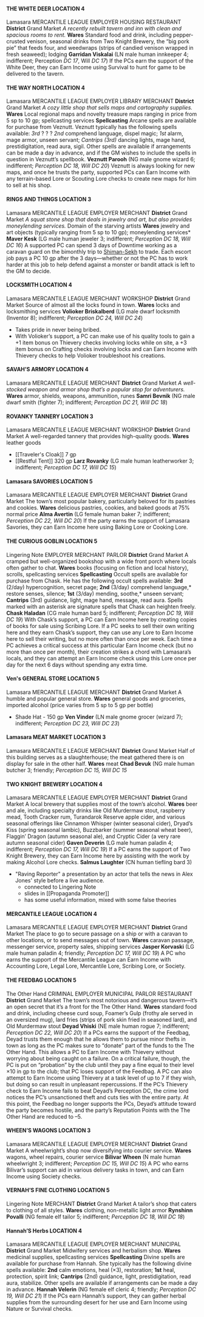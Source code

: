 #### THE WHITE DEER LOCATION 4 
Lamasara MERCANTILE LEAGUE EMPLOYER HOUSING RESTAURANT 
**District** Grand Market
*A recently rebuilt tavern and inn with clean and spacious rooms to rent.* 
**Wares** Standard food and drink, including pepper-crusted venison, seasonal drinks from Two Knight Brewery, the “big pork pie” that feeds four, and weedwraps (strips of candied venison wrapped in fresh seaweed); lodging 
**Garridan Viskalai** (LN male human innkeeper 4; indifferent; Perception *DC 17*, Will *DC 17*) If the PCs earn the support of the White Deer, they can Earn Income using Survival to hunt for game to be delivered to the tavern. 
#### THE WAY NORTH LOCATION 4 
Lamasara MERCANTILE LEAGUE EMPLOYER LIBRARY MERCHANT 
**District** Grand Market
*A cozy little shop that sells maps and cartography supplies.* 
**Wares** Local regional maps and novelty treasure maps ranging in price from 5 sp to 10 gp; spellcasting services 
**Spellcasting** Arcane spells are available for purchase from Veznutt. Veznutt typically has the following spells available: *3rd* ? ? ? *2nd* comprehend language, dispel magic; *1st* alarm, mage armor, unseen servant; *Cantrips (3rd)* dancing lights, mage hand, prestidigitation, read aura, sigil. Other spells are available if arrangements can be made a day in advance, and if the GM wishes to include the spells in question in Veznutt’s spellbook. 
**Veznutt Parooh** (NG male gnome wizard 6; indifferent; *Perception DC 18, Will DC 20*) Veznutt is always looking for new maps, and once he trusts the party, supported PCs can Earn Income with any terrain-based Lore or Scouting Lore checks to create new maps for him to sell at his shop. 
#### RINGS AND THINGS LOCATION 3 
Lamasara MERCANTILE LEAGUE EMPLOYER MERCHANT 
**District** Grand Market
*A squat stone shop that deals in jewelry and art, but also provides moneylending services.* 
Domain of the starving artists
**Wares** jewelry and art objects (typically ranging from 5 sp to 10 gp); moneylending services* 
**Maver Kesk** (LG male human jeweler 3; indifferent; *Perception DC 18, Will DC 16*) A supported PC can spend 3 days of Downtime working as a caravan guard on the bimonthly trip to [Shiman-Sekh](https://pathfinderwiki.com/wiki/Shiman-Sekh) to trade. Each escort job pays a PC 10 gp after the 3 days—whether or not the PC has to work harder at this job to help defend against a monster or bandit attack is left to the GM to decide. 
#### LOCKSMITH LOCATION 4
Lamasara MERCANTILE LEAGUE MERCHANT WORKSHOP 
**District** Grand Market
Source of almost all the locks found in town. 
**Wares** locks and locksmithing services 
**Volioker Briskalberd** (LG male dwarf locksmith (Inventor 8); indifferent; *Perception DC 24, Will DC 24*) 
- Takes pride in never being bribed.
- With Volioker’s support, a PC can make use of his quality tools to gain a +1 item bonus on Thievery checks involving locks while on site, a +3 item bonus on Crafting checks involving locks and can Earn Income with Thievery checks to help Volioker troubleshoot his creations. 
#### SAVAH’S ARMORY LOCATION 4
Lamasara MERCANTILE LEAGUE MERCHANT 
**District** Grand Market
*A well-stocked weapon and armor shop that’s a popular stop for adventurers.* 
**Wares** armor, shields, weapons, ammunition, runes 
**Samri Bevnik** (NG male dwarf smith (fighter 7); indifferent; *Perception DC 21, Will DC 18*) 
#### ROVANKY TANNERY LOCATION 3 
Lamasara MERCANTILE LEAGUE MERCHANT WORKSHOP 
**District** Grand Market
A well-regarded tannery that provides high-quality goods. 
**Wares** leather goods 
- [[Traveler's Cloak]] 7 gp
- [[Restful Tent]] 320 gp 
**Larz Rovanky** (LG male human leatherworker 3; indifferent; *Perception DC 17, Will DC 15*) 
#### Lamasara SAVORIES LOCATION 5 
Lamasara MERCANTILE LEAGUE EMPLOYER MERCHANT 
**District** Grand Market
The town’s most popular bakery, particularly beloved for its pastries and cookies. 
**Wares** delicious pastries, cookies, and baked goods at 75% normal price 
**Alma Avertin** (LG female human baker 7; indifferent; *Perception DC 22, Will DC 20*) If the party earns the support of Lamasara Savories, they can Earn Income here using Baking Lore or Cooking Lore.
#### THE CURIOUS GOBLIN LOCATION 5 
Lingering Note EMPLOYER MERCHANT PARLOR 
**District** Grand Market
A cramped but well-organized bookshop with a wide front porch where locals often gather to chat. 
**Wares** books (focusing on fiction and local history), scrolls, spellcasting services 
**Spellcasting** Occult spells are available for purchase from Chask. He has the following occult spells available: **3rd** (2/day) hypercognition, secret page; **2nd** (3/day) comprehend language,* restore senses, silence; **1st** (3/day) mending, soothe,* unseen servant; **Cantrips** (3rd) guidance, light, mage hand, message, read aura. Spells marked with an asterisk are signature spells that Chask can heighten freely. 
**Chask Haladan** (CG male human bard 5; indifferent; *Perception DC 19, Will DC 19*) With Chask’s support, a PC can Earn Income here by creating copies of books for sale using Scribing Lore. If a PC seeks to sell their own writing here and they earn Chask’s support, they can use any Lore to Earn Income here to sell their writing, but no more often than once per week. Each time a PC achieves a critical success at this particular Earn Income check (but no more than once per month), their creation strikes a chord with Lamasara’s locals, and they can attempt an Earn Income check using this Lore once per day for the next 6 days without spending any extra time. 
#### Ven's GENERAL STORE LOCATION 5 
Lamasara MERCANTILE LEAGUE MERCHANT 
**District** Grand Market
A humble and popular general store. 
**Wares** general goods and groceries, imported alcohol (price varies from 5 sp to 5 gp per bottle) 
- Shade Hat - 150 gp
**Ven Vinder** (LN male gnome grocer (wizard 7); indifferent; *Perception DC 23, Will DC 23*) 
#### Lamasara MEAT MARKET LOCATION 3 
Lamasara MERCANTILE LEAGUE MERCHANT 
**District** Grand Market
Half of this building serves as a slaughterhouse; the meat gathered there is on display for sale in the other half. 
**Wares** meat 
**Chad Bevuk** (NG male human butcher 3; friendly; *Perception DC 15, Will DC 15* 
#### TWO KNIGHT BREWERY LOCATION 4 
Lamasara MERCANTILE LEAGUE EMPLOYER MERCHANT 
**District** Grand Market 
A local brewery that supplies most of the town’s alcohol. 
**Wares** beer and ale, including specialty drinks like Old Murdermaw stout, raspberry mead, Tooth Cracker rum, Turandarok Reserve apple cider, and various seasonal offerings like Cinnamon Whisper (winter seasonal cider), Dryad’s Kiss (spring seasonal lambic), Buzzbarker (summer seasonal wheat beer), Flaggin’ Dragon (autumn seasonal ale), and Cryptic Cider (a very rare autumn seasonal cider) 
**Gaven Deverin** (LG male human paladin 4; indifferent; *Perception DC 17, Will DC 19*) If a PC earns the support of Two Knight Brewery, they can Earn Income here by assisting with the work by making Alcohol Lore checks. 
**Salmus Laughter** (CN human tiefling bard 3)
- "Raving Reporter" a presentation by an actor that tells the news in Alex Jones' style before a live audience. 
	- connected to Lingering Note 
	- slides in [[Propaganda Promoter]] 
	- has some useful information, mixed with some false theories 
#### MERCANTILE LEAGUE LOCATION 4
Lamasara MERCANTILE LEAGUE EMPLOYER MERCHANT 
**District** Grand Market
The place to go to secure passage on a ship or with a caravan to other locations, or to send messages out of town. 
**Wares** caravan passage, messenger service, property sales, shipping services 
**Jasper Korvaski** (LG male human paladin 4; friendly; *Perception DC 17, Will DC 19*) A PC who earns the support of the Mercantile League can Earn Income with Accounting Lore, Legal Lore, Mercantile Lore, Scribing Lore, or Society. 
#### THE FEEDBAG LOCATION 5 
The Other Hand CRIMINAL EMPLOYER MUNICIPAL PARLOR RESTAURANT 
**District** Grand Market
The town’s most notorious and dangerous tavern—it’s an open secret that it’s a front for the The Other Hand. 
**Wares** standard food and drink, including cheese curd soup, Foamer’s Gulp (frothy ale served in an oversized mug), lard fries (strips of pork skin fried in seasoned lard), and Old Murdermaw stout 
**Deyad Vhiski** (NE male human rogue 7; indifferent; *Perception DC 22, Will DC 20*) If a PCs earns the support of the Feedbag, Deyad trusts them enough that he allows them to pursue minor thefts in town as long as the PC makes sure to “donate” part of the funds to the The Other Hand. This allows a PC to Earn Income with Thievery without worrying about being caught on a failure. On a critical failure, though, the PC is put on “probation” by the club until they pay a fine equal to their level ×10 in gp to the club; that PC loses support of the Feedbag. 
A PC can also attempt to Earn Income using Thievery at a task level of up to 7 if they wish, but doing so can result in unpleasant repercussions. If the PC’s Thievery check to Earn Income fails to beat Deyad’s Perception DC, the crime lord notices the PC’s unsanctioned theft and cuts ties with the entire party. At this point, the Feedbag no longer supports the PCs, Deyad’s attitude toward the party becomes hostile, and the party’s Reputation Points with the The Other Hand are reduced to –5. 
#### WHEEN’S WAGONS LOCATION 3 
Lamasara MERCANTILE LEAGUE EMPLOYER MERCHANT 
**District** Grand Market
A wheelwright’s shop now diversifying into courier service. 
**Wares** wagons, wheel repairs, courier service 
**Bilivar Wheen** (N male human wheelwright 3; indifferent; *Perception DC 15, Will DC 15*) A PC who earns Bilivar’s support can aid in various delivery tasks in town, and can Earn Income using Society checks. 
#### VERNAH’S FINE CLOTHING LOCATION 5 
Lingering Note MERCHANT 
**District** Grand Market
A tailor’s shop that caters to clothing of all styles. 
**Wares** clothing, non-metallic light armor 
**Rynshinn Povalli** (NG female elf tailor 5; indifferent; *Perception DC 18, Will DC 18*) 
#### Hannah’S Herbs LOCATION 4
Lamasara MERCANTILE LEAGUE EMPLOYER MERCHANT MUNICIPAL 
**District** Grand Market
Midwifery services and herbalism shop. 
**Wares** medicinal supplies, spellcasting services 
**Spellcasting** Divine spells are available for purchase from Hannah. She typically has the following divine spells available: **2nd** calm emotions, heal (×3), restoration; **1st** heal, protection, spirit link; **Cantrips** (2nd) guidance, light, prestidigitation, read aura, stabilize. Other spells are available if arrangements can be made a day in advance. 
**Hannah Velerin** (NG female elf cleric 4; friendly; *Perception DC 19, Will DC 21*) If the PCs earn Hannah’s support, they can gather herbal supplies from the surrounding desert for her use and Earn Income using Nature or Survival checks. 